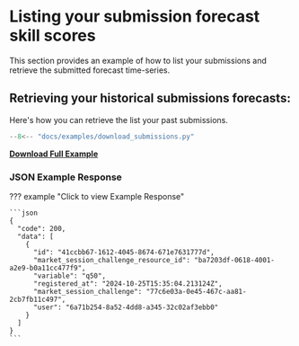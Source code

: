 # Listing your submission forecast skill scores

This section provides an example of how to list your submissions and retrieve the submitted forecast time-series.

## Retrieving your historical submissions forecasts:

Here's how you can retrieve the list your past submissions.

```python title="download_submissions.py"
--8<-- "docs/examples/download_submissions.py"
```

<a href="../examples/download_submissions.py" download="download_submissions.py"><b>Download Full Example</b></a>


### JSON Example Response 
??? example "Click to view Example Response"

    ```json
    {
      "code": 200,
      "data": [
        {
          "id": "41ccbb67-1612-4045-8674-671e7631777d",
          "market_session_challenge_resource_id": "ba7203df-0618-4001-a2e9-b0a11cc477f9",
          "variable": "q50",
          "registered_at": "2024-10-25T15:35:04.213124Z",
          "market_session_challenge": "77c6e03a-0e45-467c-aa81-2cb7fb11c497",
          "user": "6a71b254-8a52-4dd8-a345-32c02af3ebb0"
        }
      ]
    }
    ```